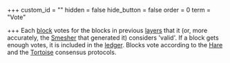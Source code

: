 +++
custom_id = ""
hidden = false
hide_button = false
order = 0
term = "Vote"

+++
Each [block](#term:block) votes for the blocks in previous [layers](#term:layer) that it (or, more accurately, the [Smesher](#term:smesher) that generated it) considers 'valid'. If a block gets enough votes, it is included in the [ledger](#term:ledger). Blocks vote according to the [Hare](#term:hare) and the [Tortoise](#term:tortoise) consensus protocols.
